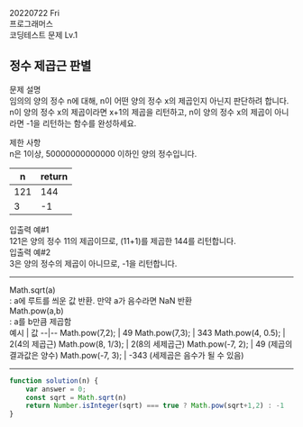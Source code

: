 20220722 Fri  
프로그래머스  
코딩테스트 문제 Lv.1  

정수 제곱근 판별
---
문제 설명  
임의의 양의 정수 n에 대해, n이 어떤 양의 정수 x의 제곱인지 아닌지 판단하려 합니다.  
n이 양의 정수 x의 제곱이라면 x+1의 제곱을 리턴하고, n이 양의 정수 x의 제곱이 아니라면 -1을 리턴하는 함수를 완성하세요.  

제한 사항  
n은 1이상, 50000000000000 이하인 양의 정수입니다.  

n | return
--|--
121	| 144
3	| -1

입출력 예#1  
121은 양의 정수 11의 제곱이므로, (11+1)를 제곱한 144를 리턴합니다.  
입출력 예#2  
3은 양의 정수의 제곱이 아니므로, -1을 리턴합니다.  
***
Math.sqrt(a)  
: a에 루트를 씌운 값 반환. 만약 a가 음수라면 NaN 반환  
Math.pow(a,b)  
: a를 b만큼 제곱함  
예시 | 값
--|--
Math.pow(7,2); | 49
Math.pow(7,3); | 343
Math.pow(4, 0.5); | 2(4의 제곱근)
Math.pow(8, 1/3); | 2(8의 세제곱근)
Math.pow(-7, 2); | 49 (제곱의 결과값은 양수)
Math.pow(-7, 3); | -343 (세제곱은 음수가 될 수 있음)
***
```jsx
function solution(n) {
    var answer = 0;
    const sqrt = Math.sqrt(n)
    return Number.isInteger(sqrt) === true ? Math.pow(sqrt+1,2) : -1
}
```

